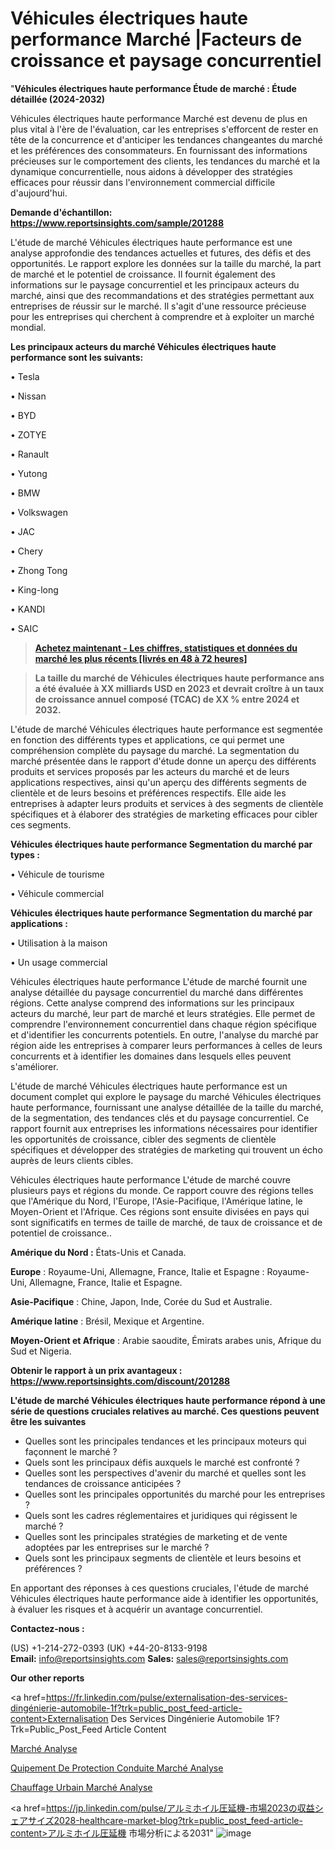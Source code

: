 # Véhicules électriques haute performance Marché |Facteurs de croissance et paysage concurrentiel

"<strong>Véhicules électriques haute performance Étude de marché : Étude détaillée (2024-2032)</strong>

Véhicules électriques haute performance Marché est devenu de plus en plus vital à l'ère de l'évaluation, car les entreprises s'efforcent de rester en tête de la concurrence et d'anticiper les tendances changeantes du marché et les préférences des consommateurs. En fournissant des informations précieuses sur le comportement des clients, les tendances du marché et la dynamique concurrentielle, nous aidons à développer des stratégies efficaces pour réussir dans l'environnement commercial difficile d'aujourd'hui.

<strong>Demande d'échantillon: <a href=https://www.reportsinsights.com/sample/201288>https://www.reportsinsights.com/sample/201288</a></strong>

L'étude de marché Véhicules électriques haute performance est une analyse approfondie des tendances actuelles et futures, des défis et des opportunités. Le rapport explore les données sur la taille du marché, la part de marché et le potentiel de croissance. Il fournit également des informations sur le paysage concurrentiel et les principaux acteurs du marché, ainsi que des recommandations et des stratégies permettant aux entreprises de réussir sur le marché. Il s'agit d'une ressource précieuse pour les entreprises qui cherchent à comprendre et à exploiter un marché mondial.

<strong>Les principaux acteurs du marché Véhicules électriques haute performance sont les suivants:</strong>

• Tesla

• Nissan

• BYD

• ZOTYE

• Ranault

• Yutong

• BMW

• Volkswagen

• JAC

• Chery

• Zhong Tong

• King-long

• KANDI

• SAIC
<blockquote><a href=https://www.reportsinsights.com/buynow/201288><span style=text-decoration: underline;><strong>Achetez maintenant - Les chiffres, statistiques et données du marché les plus récents [livrés en 48 à 72 heures]</strong></span></a></blockquote>
<blockquote><span style=text-decoration: underline;><strong>La taille du marché de Véhicules électriques haute performance ans a été évaluée à XX milliards USD en 2023 et devrait croître à un taux de croissance annuel composé (TCAC) de XX % entre 2024 et 2032.</strong></span></blockquote>
L'étude de marché Véhicules électriques haute performance est segmentée en fonction des différents types et applications, ce qui permet une compréhension complète du paysage du marché. La segmentation du marché présentée dans le rapport d'étude donne un aperçu des différents produits et services proposés par les acteurs du marché et de leurs applications respectives, ainsi qu'un aperçu des différents segments de clientèle et de leurs besoins et préférences respectifs. Elle aide les entreprises à adapter leurs produits et services à des segments de clientèle spécifiques et à élaborer des stratégies de marketing efficaces pour cibler ces segments.

<strong>Véhicules électriques haute performance Segmentation du marché par types :</strong>

• Véhicule de tourisme

• Véhicule commercial

<strong>Véhicules électriques haute performance Segmentation du marché par applications :</strong>

• Utilisation à la maison

• Un usage commercial

Véhicules électriques haute performance L'étude de marché fournit une analyse détaillée du paysage concurrentiel du marché dans différentes régions. Cette analyse comprend des informations sur les principaux acteurs du marché, leur part de marché et leurs stratégies. Elle permet de comprendre l'environnement concurrentiel dans chaque région spécifique et d'identifier les concurrents potentiels. En outre, l'analyse du marché par région aide les entreprises à comparer leurs performances à celles de leurs concurrents et à identifier les domaines dans lesquels elles peuvent s'améliorer.

L'étude de marché Véhicules électriques haute performance est un document complet qui explore le paysage du marché Véhicules électriques haute performance, fournissant une analyse détaillée de la taille du marché, de la segmentation, des tendances clés et du paysage concurrentiel. Ce rapport fournit aux entreprises les informations nécessaires pour identifier les opportunités de croissance, cibler des segments de clientèle spécifiques et développer des stratégies de marketing qui trouvent un écho auprès de leurs clients cibles.

Véhicules électriques haute performance L'étude de marché couvre plusieurs pays et régions du monde. Ce rapport couvre des régions telles que l'Amérique du Nord, l'Europe, l'Asie-Pacifique, l'Amérique latine, le Moyen-Orient et l'Afrique. Ces régions sont ensuite divisées en pays qui sont significatifs en termes de taille de marché, de taux de croissance et de potentiel de croissance..

<strong>Amérique du Nord :</strong> États-Unis et Canada.

<strong>Europe</strong> : Royaume-Uni, Allemagne, France, Italie et Espagne : Royaume-Uni, Allemagne, France, Italie et Espagne.

<strong>Asie-Pacifique</strong> : Chine, Japon, Inde, Corée du Sud et Australie.

<strong>Amérique latine</strong> : Brésil, Mexique et Argentine.

<strong>Moyen-Orient et Afrique</strong> : Arabie saoudite, Émirats arabes unis, Afrique du Sud et Nigeria.

<strong>Obtenir le rapport à un prix avantageux : <a href=https://www.reportsinsights.com/discount/201288>https://www.reportsinsights.com/discount/201288</a></strong>

<strong>L'étude de marché Véhicules électriques haute performance répond à une série de questions cruciales relatives au marché. Ces questions peuvent être les suivantes</strong>
<ul>
  <li>Quelles sont les principales tendances et les principaux moteurs qui façonnent le marché ?</li>
  <li>Quels sont les principaux défis auxquels le marché est confronté ?</li>
  <li>Quelles sont les perspectives d'avenir du marché et quelles sont les tendances de croissance anticipées ?</li>
  <li>Quelles sont les principales opportunités du marché pour les entreprises ?</li>
  <li>Quels sont les cadres réglementaires et juridiques qui régissent le marché ?</li>
  <li>Quelles sont les principales stratégies de marketing et de vente adoptées par les entreprises sur le marché ?</li>
  <li>Quels sont les principaux segments de clientèle et leurs besoins et préférences ?</li>
</ul>
En apportant des réponses à ces questions cruciales, l'étude de marché Véhicules électriques haute performance aide à identifier les opportunités, à évaluer les risques et à acquérir un avantage concurrentiel.

<strong>Contactez-nous :</strong>

(US) +1-214-272-0393
(UK) +44-20-8133-9198
<strong>Email:</strong> <a>info@reportsinsights.com</a>
<strong>Sales:</strong> <a>sales@reportsinsights.com</a>

<strong>Our other reports</strong>

<a href=https://fr.linkedin.com/pulse/externalisation-des-services-dingénierie-automobile-1f?trk=public_post_feed-article-content>Externalisation Des Services Dingénierie Automobile 1F?Trk=Public_Post_Feed Article Content</a>

<a href=https://www.linkedin.com/pulse/marchandises-forg%C3%A9es-et-estamp%C3%A9es-march%C3%A9domaines-aqulf/>Marché Analyse</a>

<a href=https://www.linkedin.com/pulse/%C3%A9quipement-de-protection-conduite-march%C3%A9-ruqaf/>Quipement De Protection Conduite Marché Analyse</a>

<a href=https://www.linkedin.com/pulse/chauffage-urbain-march%C3%A9-part-dynamique-2qicf/>Chauffage Urbain Marché Analyse</a>

<a href=https://jp.linkedin.com/pulse/アルミホイル圧延機-市場2023の収益シェアサイズ2028-healthcare-market-blog?trk=public_post_feed-article-content>アルミホイル圧延機 市場分析による2031</a>"
![image](https://github.com/daminid12/RImarketTech/assets/158430485/c408df9d-8aef-4b77-a0ec-146e15ca0b6c)
